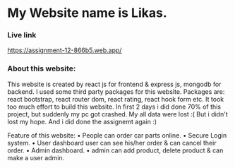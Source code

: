 # My Website name is Likas.

### Live link 
https://assignment-12-866b5.web.app/

### About this website:
This website is created by react js for frontend & express js, mongodb for backend.
I used some third party packages for this website. Packages are: react bootstrap, react router dom,
react rating, react hook form etc. It took too much effort to build this website. In first 2 days i did done 70% of this project,
but suddenly my pc got crashed. My all data were lost :( But i didn't lost my hope. And i did done the assignemt again :)

Feature of this website:
• People can order car parts online.
• Secure Login system.
• User dashboard user can see his/her order & can cancel their order.
• Admin dashboard.
• admin can add product, delete product & can make a user admin.

